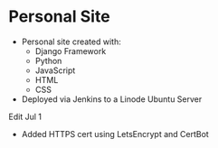 # Personal Site
+ Personal site created with:
	+ Django Framework
	+ Python
	+ JavaScript
	+ HTML
	+ CSS
+ Deployed via Jenkins to a Linode Ubuntu Server

Edit Jul 1

+ Added HTTPS cert using LetsEncrypt and CertBot
